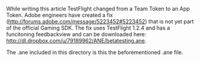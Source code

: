 While writing this article TestFlight changed from a Team Token to an App Token. 
Adobe engineers have created a fix (http://forums.adobe.com/message/5223452#5223452) 
that is not yet part of the official Gaming SDK. 
The fix uses TestFlight 1.2.4 and has a funcitoning feedbackview and can be downloaded 
here: http://dl.dropbox.com/u/79189962/ANE/betatesting.ane.

The .ane included in this directory is this the beforementioned .ane file.
